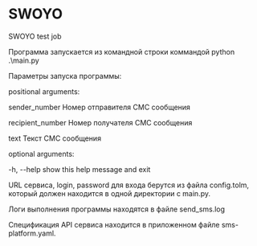 # SWOYO
SWOYO test job

Программа запускается из командной строки коммандой python .\main.py

Параметры запуска программы: 

positional arguments:

  sender_number     Номер отправителя СМС сообщения
  
  recipient_number  Номер получателя СМС сообщения
  
  text              Текст СМС сообщения
  

optional arguments:

  -h, --help        show this help message and exit

URL сервиса, login, password для входа берутся из файла config.tolm, который должен находится в одной директории с main.py.

Логи выполнения программы находятся в файле send_sms.log 

Спецификация API сервиса находится в приложенном файле sms-platform.yaml.
